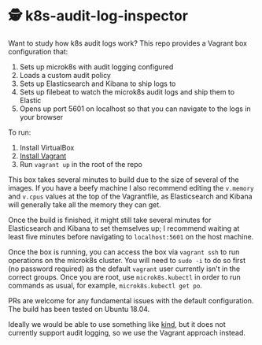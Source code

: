 # :detective: k8s-audit-log-inspector

Want to study how k8s audit logs work? This repo provides a Vagrant box configuration that:

1. Sets up microk8s with audit logging configured
2. Loads a custom audit policy
3. Sets up Elasticsearch and Kibana to ship logs to
4. Sets up filebeat to watch the microk8s audit logs and ship them to Elastic
5. Opens up port 5601 on localhost so that you can navigate to the logs in your browser

To run:

1. Install VirtualBox
2. [Install Vagrant][2]
3. Run `vagrant up` in the root of the repo

This box takes several minutes to build due to the size of several of the images.
If you have a beefy machine I also recommend editing the `v.memory` and `v.cpus`
values at the top of the Vagrantfile, as Elasticsearch and Kibana will generally
take all the memory they can get.

Once the build is finished, it might still take several minutes for Elasticsearch
and Kibana to set themselves up; I recommend waiting at least five minutes before
navigating to `localhost:5601` on the host machine.

Once the box is running, you can access the box via `vagrant ssh` to run operations
on the microk8s cluster. You will need to `sudo -i` to do so first (no password required)
as the default `vagrant` user currently isn't in the correct groups. Once you are root,
use `microk8s.kubectl` in order to run commands as usual, for example, `microk8s.kubectl get po`.

PRs are welcome for any fundamental issues with the default configuration. The build
has been tested on Ubuntu 18.04.

Ideally we would be able to use something like [kind][1], but it does not currently support
audit logging, so we use the Vagrant approach instead.

[1]: https://github.com/kubernetes-sigs/kind
[2]: https://www.vagrantup.com/docs/installation
